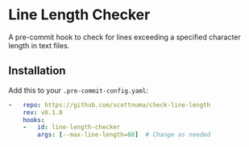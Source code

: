# Line Length Checker

A pre-commit hook to check for lines exceeding a specified character length in text files.

## Installation

Add this to your `.pre-commit-config.yaml`:

```yaml
-   repo: https://github.com/scottnuma/check-line-length
    rev: v0.1.0
    hooks:
    -   id: line-length-checker
        args: [--max-line-length=80]  # Change as needed
```
